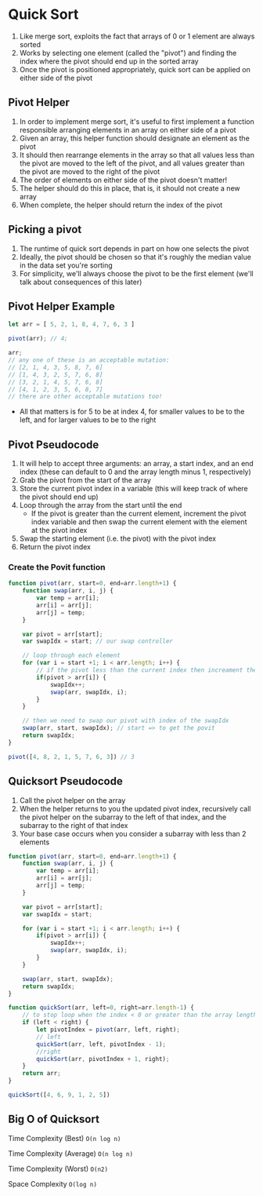 # Quick Sort
1. Like merge sort, exploits the fact that arrays of 0 or 1 element are always sorted
2. Works by selecting one element (called the "pivot") and finding the index where the pivot should end up in the sorted array
3. Once the pivot is positioned appropriately, quick sort can be applied on either side of the pivot

## Pivot Helper
1. In order to implement merge sort, it's useful to first implement a function responsible arranging elements in an array on either side of a pivot
2. Given an array, this helper function should designate an element as the pivot
3. It should then rearrange elements in the array so that all values less than the pivot are moved to the left of the pivot, and all values greater than the pivot are moved to the right of the pivot
4. The order of elements on either side of the pivot doesn't matter!
5. The helper should do this in place, that is, it should not create a new array
6. When complete, the helper should return the index of the pivot

## Picking a pivot
1. The runtime of quick sort depends in part on how one selects the pivot
2. Ideally, the pivot should be chosen so that it's roughly the median value in the data set you're sorting
3. For simplicity, we'll always choose the pivot to be the first element (we'll talk about consequences of this later)

## Pivot Helper Example
```js
let arr = [ 5, 2, 1, 8, 4, 7, 6, 3 ]

pivot(arr); // 4;

arr;
// any one of these is an acceptable mutation:
// [2, 1, 4, 3, 5, 8, 7, 6]
// [1, 4, 3, 2, 5, 7, 6, 8]
// [3, 2, 1, 4, 5, 7, 6, 8]
// [4, 1, 2, 3, 5, 6, 8, 7]
// there are other acceptable mutations too!
```

- All that matters is for 5 to be at index 4, for smaller values to be to the left, and for larger values to be to the right

## Pivot Pseudocode
1. It will help to accept three arguments: an array, a start index, and an end index (these can default to 0 and the array length minus 1, respectively)
2. Grab the pivot from the start of the array 
3. Store the current pivot index in a variable (this will keep track of where the pivot should end up)
4. Loop through the array from the start until the end
    - If the pivot is greater than the current element, increment the pivot index variable and then swap the current element with the element at the pivot index
5. Swap the starting element (i.e. the pivot) with the pivot index
6. Return the pivot index

### Create the Povit function

```js
function pivot(arr, start=0, end=arr.length+1) {
    function swap(arr, i, j) {
        var temp = arr[i];
        arr[i] = arr[j];
        arr[j] = temp;
    }

    var pivot = arr[start];
    var swapIdx = start; // our swap controller

    // loop through each element
    for (var i = start +1; i < arr.length; i++) {
        // if the pivot less than the current index then increament the swapIdx by one (mean we found one) this wil give you the index of the element we found and swap
        if(pivot > arr[i]) {
            swapIdx++;
            swap(arr, swapIdx, i);
        }
    }

    // then we need to swap our pivot with index of the swapIdx
    swap(arr, start, swapIdx); // start => to get the povit
    return swapIdx;
}

pivot([4, 8, 2, 1, 5, 7, 6, 3]) // 3
```

## Quicksort Pseudocode
1. Call the pivot helper on the array
2. When the helper returns to you the updated pivot index, recursively call the pivot helper on the subarray to the left of that index, and the subarray to the right of that index
3. Your base case occurs when you consider a subarray with less than 2 elements

```js
function pivot(arr, start=0, end=arr.length+1) {
    function swap(arr, i, j) {
        var temp = arr[i];
        arr[i] = arr[j];
        arr[j] = temp;
    }

    var pivot = arr[start];
    var swapIdx = start;

    for (var i = start +1; i < arr.length; i++) {
        if(pivot > arr[i]) {
            swapIdx++;
            swap(arr, swapIdx, i);
        }
    }

    swap(arr, start, swapIdx);
    return swapIdx;
}

function quickSort(arr, left=0, right=arr.length-1) {
    // to stop loop when the index < 0 or greater than the array length
    if (left < right) {
        let pivotIndex = pivot(arr, left, right);
        // left
        quickSort(arr, left, pivotIndex - 1);
        //right
        quickSort(arr, pivotIndex + 1, right);
    }
    return arr;
}

quickSort([4, 6, 9, 1, 2, 5])
```

## Big O of Quicksort
Time Complexity (Best) `O(n log n)`

Time Complexity (Average)	`O(n log n)`

Time Complexity (Worst)	`O(n2)`

Space Complexity `O(log n)`
